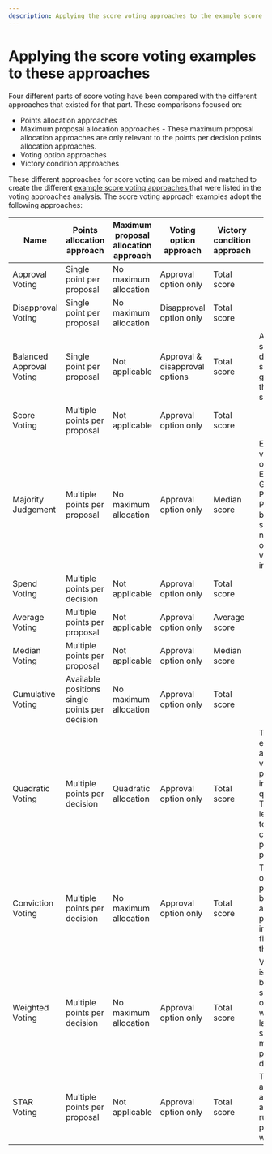 ```yaml
---
description: Applying the score voting approaches to the example score voting systems
---
```


# Applying the score voting examples to these approaches

Four different parts of score voting have been compared with the different approaches that existed for that part. These comparisons focused on:

* Points allocation approaches
* Maximum proposal allocation approaches - These maximum proposal allocation approaches are only relevant to the points per decision points allocation approaches.
* Voting option approaches
* Victory condition approaches



These different approaches for score voting can be mixed and matched to create the different [example score voting approaches ](../voting-approaches/score-voting.md)that were listed in the voting approaches analysis. The score voting approach examples adopt the following approaches:

<table><thead><tr><th width="138">Name</th><th width="119">Points allocation approach</th><th width="128">Maximum proposal allocation approach</th><th width="122">Voting option approach</th><th width="94">Victory condition approach</th><th>Notes</th></tr></thead><tbody><tr><td>Approval Voting</td><td>Single point per proposal</td><td>No maximum allocation</td><td>Approval option only</td><td>Total score</td><td></td></tr><tr><td>Disapproval Voting</td><td>Single point per proposal</td><td>No maximum allocation</td><td>Disapproval option only</td><td>Total score</td><td></td></tr><tr><td>Balanced Approval Voting</td><td>Single point per proposal</td><td>Not applicable</td><td>Approval &#x26; disapproval options</td><td>Total score</td><td>Approval scores minus disapproval scores generates the total score</td></tr><tr><td>Score Voting</td><td>Multiple points per proposal</td><td>Not applicable</td><td>Approval option only</td><td>Total score</td><td></td></tr><tr><td>Majority Judgement</td><td>Multiple points per proposal</td><td>No maximum allocation</td><td>Approval option only</td><td>Median score</td><td>Example voting options of Excellent, Good, Fair, Poor, Very Poor would be a 5 point system that names each option on the voting interface.</td></tr><tr><td>Spend Voting</td><td>Multiple points per decision</td><td>Not applicable</td><td>Approval option only</td><td>Total score</td><td></td></tr><tr><td>Average Voting</td><td>Multiple points per proposal</td><td>Not applicable</td><td>Approval option only</td><td>Average score</td><td></td></tr><tr><td>Median Voting</td><td>Multiple points per proposal</td><td>Not applicable</td><td>Approval option only</td><td>Median score</td><td></td></tr><tr><td>Cumulative Voting</td><td>Available positions single points per decision</td><td>No maximum allocation</td><td>Approval option only</td><td>Total score</td><td></td></tr><tr><td>Quadratic Voting</td><td>Multiple points per decision</td><td>Quadratic allocation</td><td>Approval option only</td><td>Total score</td><td>The cost of each additional vote for a proposal increases quadratically. This makes it less effective to consolidate points in one proposal.</td></tr><tr><td>Conviction Voting</td><td>Multiple points per decision</td><td>No maximum allocation</td><td>Approval option only</td><td>Total score</td><td>The duration of time that points have been allocated to a proposal will influence the final score they receive.</td></tr><tr><td>Weighted Voting</td><td>Multiple points per decision</td><td>No maximum allocation</td><td>Approval option only</td><td>Total score</td><td>Voting power is influenced by things like share options which gives larger shareholders more voting power in a decision.</td></tr><tr><td>STAR Voting</td><td>Multiple points per proposal</td><td>Not applicable</td><td>Approval option only</td><td>Total score</td><td>This approach also adds an automatic runoff process as well.</td></tr></tbody></table>
